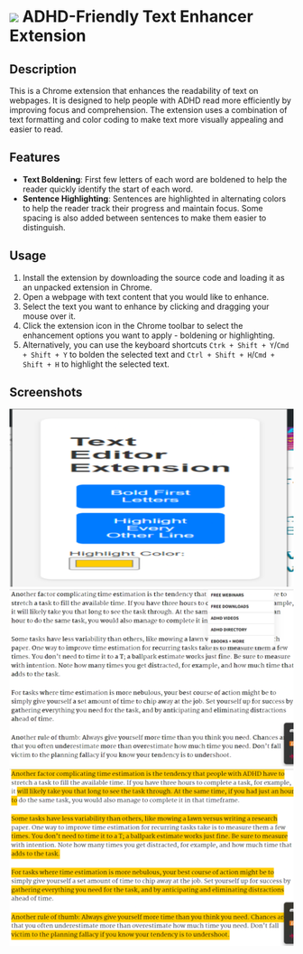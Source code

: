 # <img src="icon.ong" style="width:15px;"> ADHD-Friendly Text Enhancer Extension

## Description
This is a Chrome extension that enhances the readability of text on webpages. It is designed to help people with ADHD read more efficiently by improving focus and comprehension. The extension uses a combination of text formatting and color coding to make text more visually appealing and easier to read.

## Features
- **Text Boldening**: First few letters of each word are boldened to help the reader quickly identify the start of each word.
- **Sentence Highlighting**: Sentences are highlighted in alternating colors to help the reader track their progress and maintain focus. Some spacing is also added between sentences to make them easier to distinguish.

## Usage
1. Install the extension by downloading the source code and loading it as an unpacked extension in Chrome.
2. Open a webpage with text content that you would like to enhance.
3. Select the text you want to enhance by clicking and dragging your mouse over it.
4. Click the extension icon in the Chrome toolbar to select the enhancement options you want to apply - boldening or highlighting.
5. Alternatively, you can use the keyboard shortcuts `Ctrk + Shift + Y`/`Cmd + Shift + Y` to bolden the selected text and `Ctrl + Shift + H`/`Cmd + Shift + H` to highlight the selected text.

## Screenshots
![Popup Options](screenshots/popup.png)
![Boldened Text](screenshots/bold.png)
![Highlighted Text](screenshots/highlight.png)
